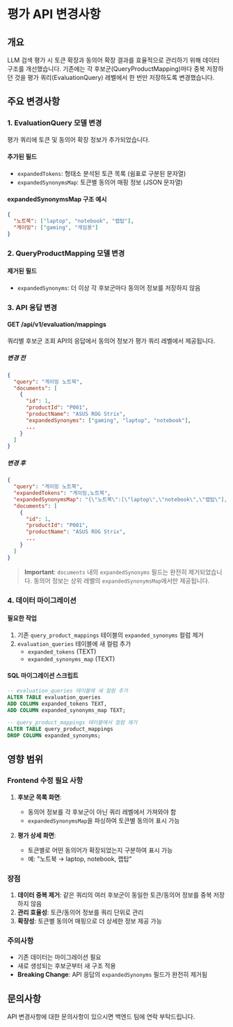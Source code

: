 # 평가 API 변경사항

## 개요
LLM 검색 평가 시 토큰 확장과 동의어 확장 결과를 효율적으로 관리하기 위해 데이터 구조를 개선했습니다.
기존에는 각 후보군(QueryProductMapping)마다 중복 저장하던 것을 평가 쿼리(EvaluationQuery) 레벨에서 한 번만 저장하도록 변경했습니다.

## 주요 변경사항

### 1. EvaluationQuery 모델 변경
평가 쿼리에 토큰 및 동의어 확장 정보가 추가되었습니다.

#### 추가된 필드
- `expandedTokens`: 형태소 분석된 토큰 목록 (쉼표로 구분된 문자열)
- `expandedSynonymsMap`: 토큰별 동의어 매핑 정보 (JSON 문자열)

#### expandedSynonymsMap 구조 예시
```json
{
  "노트북": ["laptop", "notebook", "랩탑"],
  "게이밍": ["gaming", "게임용"]
}
```

### 2. QueryProductMapping 모델 변경
#### 제거된 필드
- `expandedSynonyms`: 더 이상 각 후보군마다 동의어 정보를 저장하지 않음

### 3. API 응답 변경

#### GET /api/v1/evaluation/mappings
쿼리별 후보군 조회 API의 응답에서 동의어 정보가 평가 쿼리 레벨에서 제공됩니다.

##### 변경 전
```json
{
  "query": "게이밍 노트북",
  "documents": [
    {
      "id": 1,
      "productId": "P001",
      "productName": "ASUS ROG Strix",
      "expandedSynonyms": ["gaming", "laptop", "notebook"],
      ...
    }
  ]
}
```

##### 변경 후
```json
{
  "query": "게이밍 노트북",
  "expandedTokens": "게이밍,노트북",
  "expandedSynonymsMap": "{\"노트북\":[\"laptop\",\"notebook\",\"랩탑\"],\"게이밍\":[\"gaming\",\"게임용\"]}",
  "documents": [
    {
      "id": 1,
      "productId": "P001",
      "productName": "ASUS ROG Strix",
      ...
    }
  ]
}
```

> **Important**: `documents` 내의 `expandedSynonyms` 필드는 완전히 제거되었습니다. 동의어 정보는 상위 레벨의 `expandedSynonymsMap`에서만 제공됩니다.

### 4. 데이터 마이그레이션

#### 필요한 작업
1. 기존 `query_product_mappings` 테이블의 `expanded_synonyms` 컬럼 제거
2. `evaluation_queries` 테이블에 새 컬럼 추가
   - `expanded_tokens` (TEXT)
   - `expanded_synonyms_map` (TEXT)

#### SQL 마이그레이션 스크립트
```sql
-- evaluation_queries 테이블에 새 컬럼 추가
ALTER TABLE evaluation_queries 
ADD COLUMN expanded_tokens TEXT,
ADD COLUMN expanded_synonyms_map TEXT;

-- query_product_mappings 테이블에서 컬럼 제거
ALTER TABLE query_product_mappings 
DROP COLUMN expanded_synonyms;
```

## 영향 범위

### Frontend 수정 필요 사항
1. **후보군 목록 화면**: 
   - 동의어 정보를 각 후보군이 아닌 쿼리 레벨에서 가져와야 함
   - `expandedSynonymsMap`을 파싱하여 토큰별 동의어 표시 가능

2. **평가 상세 화면**:
   - 토큰별로 어떤 동의어가 확장되었는지 구분하여 표시 가능
   - 예: "노트북 → laptop, notebook, 랩탑"

### 장점
1. **데이터 중복 제거**: 같은 쿼리의 여러 후보군이 동일한 토큰/동의어 정보를 중복 저장하지 않음
2. **관리 효율성**: 토큰/동의어 정보를 쿼리 단위로 관리
3. **확장성**: 토큰별 동의어 매핑으로 더 상세한 정보 제공 가능

### 주의사항
- 기존 데이터는 마이그레이션 필요
- 새로 생성되는 후보군부터 새 구조 적용
- **Breaking Change**: API 응답의 `expandedSynonyms` 필드가 완전히 제거됨

## 문의사항
API 변경사항에 대한 문의사항이 있으시면 백엔드 팀에 연락 부탁드립니다.
